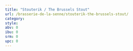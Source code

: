 ```yaml
---
title: "Stouterik / The Brussels Stout"
url: /brasserie-de-la-senne/stouterik-the-brussels-stout/
category: 
style: 
abv: 0
ibu: 0
srm: 0
upc: 0
---
```


